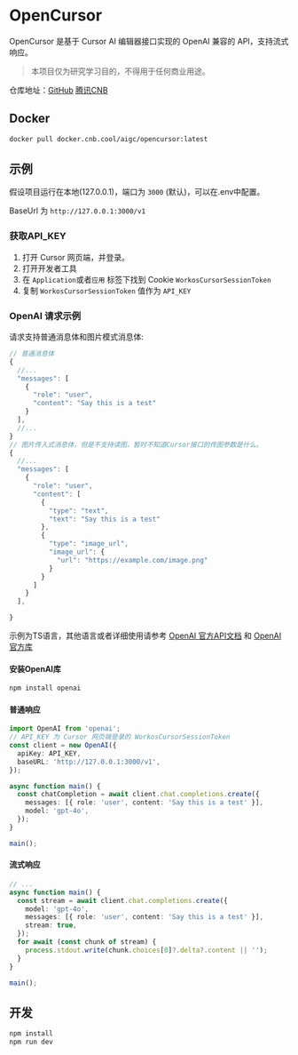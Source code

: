 # OpenCursor

OpenCursor 是基于 Cursor AI 编辑器接口实现的 OpenAI 兼容的 API，支持流式响应。
> 本项目仅为研究学习目的，不得用于任何商业用途。

仓库地址：[GitHub](https://github.com/yokingma/OpenCursor)  [腾讯CNB](https://cnb.cool/aigc/OpenCursor)

## Docker

```sh
docker pull docker.cnb.cool/aigc/opencursor:latest
```

## 示例

假设项目运行在本地(127.0.0.1)，端口为 `3000` (默认)，可以在.env中配置。

BaseUrl 为 `http://127.0.0.1:3000/v1`

### 获取API_KEY

1. 打开 Cursor 网页端，并登录。
2. 打开开发者工具
3. 在 `Application`或者`应用` 标签下找到 Cookie `WorkosCursorSessionToken`
4. 复制 `WorkosCursorSessionToken` 值作为 `API_KEY`


### OpenAI 请求示例

请求支持普通消息体和图片模式消息体:

```ts
// 普通消息体
{
  //...
  "messages": [
    {
      "role": "user",
      "content": "Say this is a test" 
    }
  ],
  //...
}
// 图片传入式消息体，但是不支持读图，暂时不知道Cursor接口的传图参数是什么。
{
  //...
  "messages": [
    {
      "role": "user",
      "content": [
        {
          "type": "text",
          "text": "Say this is a test"
        },
        {
          "type": "image_url",
          "image_url": {
            "url": "https://example.com/image.png" 
          }
        }
      ]
    }
  ],

}
```

示例为TS语言，其他语言或者详细使用请参考 [OpenAI 官方API文档](https://platform.openai.com/docs/api-reference/introduction) 和 [OpenAI 官方库](https://platform.openai.com/docs/libraries)

#### 安装OpenAI库

```sh
npm install openai
```

#### 普通响应

```ts
import OpenAI from 'openai';
// API_KEY 为 Cursor 网页端登录的 WorkosCursorSessionToken
const client = new OpenAI({
  apiKey: API_KEY,
  baseURL: 'http://127.0.0.1:3000/v1',
});

async function main() {
  const chatCompletion = await client.chat.completions.create({
    messages: [{ role: 'user', content: 'Say this is a test' }],
    model: 'gpt-4o',
  });
}

main();
```

#### 流式响应

```ts
// ...
async function main() {
  const stream = await client.chat.completions.create({
    model: 'gpt-4o',
    messages: [{ role: 'user', content: 'Say this is a test' }],
    stream: true,
  });
  for await (const chunk of stream) {
    process.stdout.write(chunk.choices[0]?.delta?.content || '');
  }
}

main();
```

## 开发

```sh
npm install
npm run dev
```
